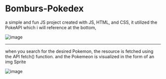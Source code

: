 # Bomburs-Pokedex

a simple and  fun JS project created with JS, HTML, and CSS, it utilized the  PokeAPI which i will reference at the bottom,


![image](https://github.com/Omar-Likes-To-Code/Bomburs-Pokedex/assets/135728720/012b72e9-ec83-44d7-908f-eae407f0e2b7)



--------------------------------------------------------------------------------------------------------------------------------------------------------------------------------------------------------------------------------------------------------------------------------------------------------------------------------------------------------------------------------------


when you search for the desired Pokemon, the resource is fetched using the API fetch() function. and the Pokemeon is visualized in the form of an img Sprite


![image](https://github.com/Omar-Likes-To-Code/Bomburs-Pokedex/assets/135728720/e2076802-8cdc-499f-9e23-15cc446394fd)

